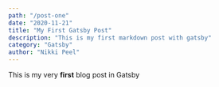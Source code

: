 ```yaml
---
path: "/post-one"
date: "2020-11-21"
title: "My First Gatsby Post"
description: "This is my first markdown post with gatsby"
category: "Gatsby"
author: "Nikki Peel"
---
```


This is my very **first** blog post in Gatsby